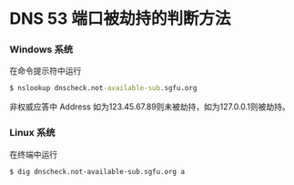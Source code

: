 # DNS 53 端口被劫持的判断方法

### Windows 系统
在命令提示符中运行
```cmd
$ nslookup dnscheck.not-available-sub.sgfu.org
```
非权威应答中 Address 如为123.45.67.89则未被劫持，如为127.0.0.1则被劫持。
### Linux 系统
在终端中运行
```bash
$ dig dnscheck.not-available-sub.sgfu.org a
```
